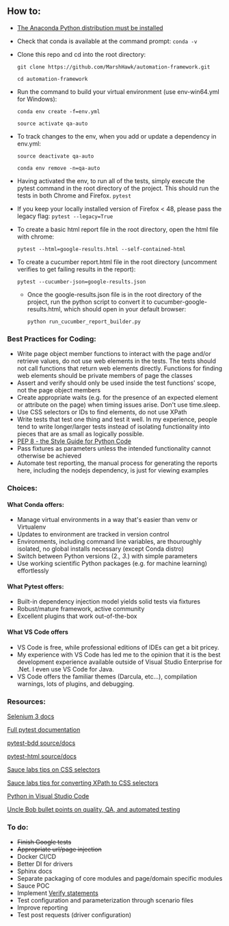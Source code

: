 ## How to:
* [The Anaconda Python distribution must be installed](https://www.anaconda.com/download/)
* Check that conda is available at the command prompt:
    ```conda -v```
* Clone this repo and cd into the root directory:

    ```git clone https://github.com/MarshHawk/automation-framework.git```

    ```cd automation-framework```
* Run the command to build your virtual environment (use env-win64.yml for Windows):
    
    ```conda env create -f=env.yml```
    
    ```source activate qa-auto```
* To track changes to the env, when you add or update a dependency in env.yml:
    
    ```source deactivate qa-auto```
    
    ```conda env remove -n=qa-auto```
* Having activated the env, to run all of the tests, simply execute the pytest command in the root directory of the project. This should run the tests in both Chrome and Firefox.
    ```pytest```
* If you keep your locally installed version of Firefox < 48, please pass the legacy flag:
    ```pytest --legacy=True```

* To create a basic html report file in the root directory, open the html file with chrome:

    ```pytest --html=google-results.html --self-contained-html```

* To create a cucumber report.html file in the root directory (uncomment verifies to get failing results in the report):

    ```pytest --cucumber-json=google-results.json```

    * Once the google-results.json file is in the root directory of the project, run the python script to convert it to cucumber-google-results.html, which should open in your default browser:

        ```python run_cucumber_report_builder.py```

### Best Practices for Coding:
* Write page object member functions to interact with the page and/or retrieve values, do not use web elements in the tests. The tests should not call functions that return web elements directly. Functions for finding web elements should be private members of page the classes
* Assert and verify should only be used inside the test functions' scope, not the page object members
* Create appropriate waits (e.g. for the presence of an expected element or attribute on the page) when timing issues arise. Don't use time.sleep.
* Use CSS selectors or IDs to find elements, do not use XPath
* Write tests that test one thing and test it well. In my experience, people tend to write longer/larger tests instead of isolating functionality into pieces that are as small as logically possible.
* [PEP 8 - the Style Guide for Python Code](https://pep8.org/)
* Pass fixtures as parameters unless the intended functionality cannot otherwise be achieved
* Automate test reporting, the manual process for generating the reports here, including the nodejs dependency, is just for viewing examples

### Choices:
  #### What Conda offers:
  * Manage virtual environments in a way that's easier than venv or Virtualenv
  * Updates to environment are tracked in version control
  * Environments, including command line variables, are thouroughly isolated, no global installs necessary (except Conda distro)
  * Switch between Python versions (2.*, 3.*) with simple parameters
  * Use working scientific Python packages (e.g. for machine learning) effortlessly

  #### What Pytest offers:
  * Built-in dependency injection model yields solid tests via fixtures
  * Robust/mature framework, active community
  * Excellent plugins that work out-of-the-box 

  #### What VS Code offers
  * VS Code is free, while professional editions of IDEs can get a bit pricey.
  * My experience with VS Code has led me to the opinion that it is the best development experience available outside of Visual Studio Enterprise for .Net. I even use VS Code for Java.
  * VS Code offers the familiar themes (Darcula, etc...), compilation warnings, lots of plugins, and debugging.

### Resources:
[Selenium 3 docs](https://seleniumhq.github.io/selenium/docs/api/py/index.html) 

[Full pytest documentation](https://docs.pytest.org/en/latest/contents.html)

[pytest-bdd source/docs](https://github.com/pytest-dev/pytest-bdd)

[pytest-html source/docs](https://github.com/pytest-dev/pytest-html)

[Sauce labs tips on CSS selectors](https://saucelabs.com/blog/selenium-tips-intermediate-css-selectors-in-selenium)

[Sauce labs tips for converting XPath to CSS selectors](https://saucelabs.com/resources/articles/selenium-tips-css-selectors)

[Python in Visual Studio Code](https://code.visualstudio.com/docs/languages/python)

[Uncle Bob bullet points on quality, QA, and automated testing](https://content.pivotal.io/blog/uncle-bob-agile-testing-and-bdd)

### To do:
* ~~Finish Google tests~~
* ~~Appropriate url/page injection~~
* Docker CI/CD
* Better DI for drivers
* Sphinx docs
* Separate packaging of core modules and page/domain specific modules
* Sauce POC
* Implement [Verify statements](https://muthutechno.wordpress.com/2015/01/26/implementing-verify-statements-for-testng-framework/)
* Test configuration and parameterization through scenario files
* Improve reporting
* Test post requests (driver configuration)